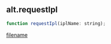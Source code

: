 ## alt.requestIpl

```js
function requestIpl(iplName: string);
```

[filename](method_requestIpl_m.md ':include')